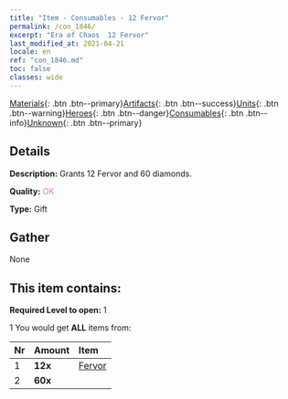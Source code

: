 ```yaml
---
title: "Item - Consumables - 12 Fervor"
permalink: /con_1846/
excerpt: "Era of Chaos  12 Fervor"
last_modified_at: 2021-04-21
locale: en
ref: "con_1846.md"
toc: false
classes: wide
---
```

 [Materials](/Items/){: .btn .btn--primary}[Artifacts](/Items/Artifacts/){: .btn .btn--success}[Units](/Items/Units/){: .btn .btn--warning}[Heroes](/Items/Heroes/){: .btn .btn--danger}[Consumables](/Items/Consumables/){: .btn .btn--info}[Unknown](/Items/Unknown/){: .btn .btn--primary}

## Details
 **Description:** Grants 12 Fervor and 60 diamonds.

 **Quality:** <span style="color: #DA70D6">OK</span>

 **Type:** Gift

## Gather

  None

## This item contains:

 **Required Level to open:** 1

 1 You would get **ALL** items  from:

  | Nr | Amount |     Item    |
  |:---|:-------|:------------|
  | 1 |  **12x** | [Fervor](/Items/con_954/) |  | 
  | 2 |  **60x** | <i class="fas fa-gem"/> |  | 
